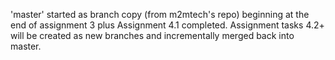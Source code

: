 'master' started as branch copy (from m2mtech's repo) beginning at the end of assignment 3 plus Assignment 4.1 completed. Assignment tasks 4.2+ will be created as new branches and incrementally merged back into master.
